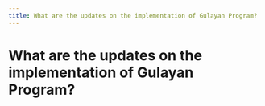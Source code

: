 ```yaml
---
title: What are the updates on the implementation of Gulayan Program?
---
```


# What are the updates on the implementation of Gulayan Program?
